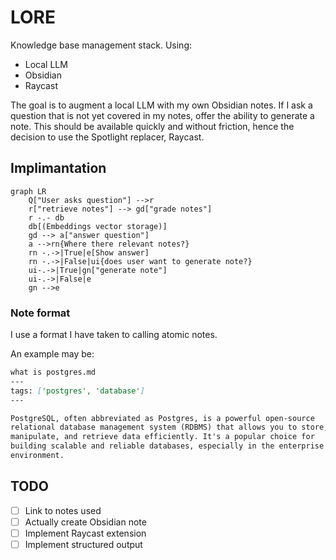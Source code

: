 # LORE

Knowledge base management stack. Using:

- Local LLM
- Obsidian
- Raycast

The goal is to augment a local LLM with my own Obsidian notes. If I ask a question that
is not yet covered in my notes, offer the ability to generate a note. This should
be available quickly and without friction, hence the decision to use the Spotlight
replacer, Raycast.

## Implimantation

```mermaid
graph LR
    Q["User asks question"] -->r
    r["retrieve notes"] --> gd["grade notes"]
    r -.- db
    db[(Embeddings vector storage)]
    gd --> a["answer question"]
    a -->rn{Where there relevant notes?}
    rn -.->|True|e[Show answer]
    rn -.->|False|ui{does user want to generate note?}
    ui-.->|True|gn["generate note"]
    ui-.->|False|e
    gn -->e
```

### Note format

I use a format I have taken to calling atomic notes.

An example may be:

```md
what is postgres.md
---
tags: ['postgres', 'database']
---

PostgreSQL, often abbreviated as Postgres, is a powerful open-source
relational database management system (RDBMS) that allows you to store,
manipulate, and retrieve data efficiently. It's a popular choice for
building scalable and reliable databases, especially in the enterprise
environment.

```

## TODO

- [ ] Link to notes used
- [ ] Actually create Obsidian note
- [ ] Implement Raycast extension
- [ ] Implement structured output
